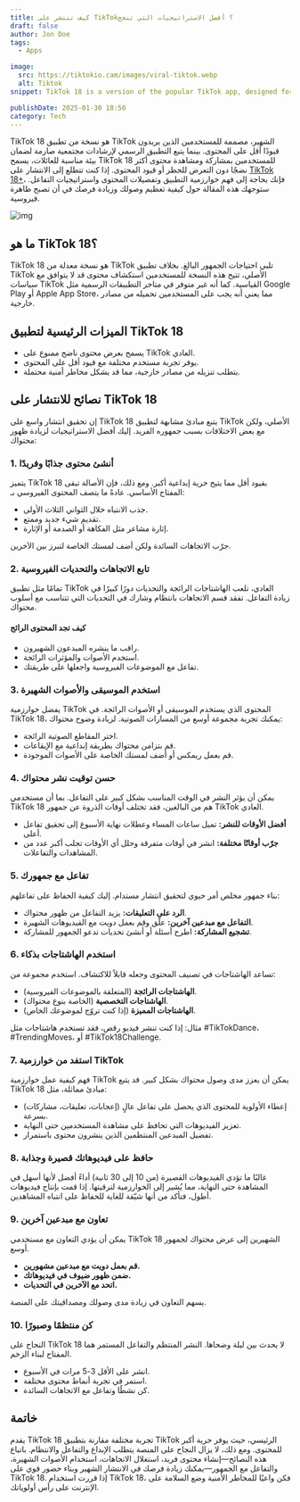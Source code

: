 ```yaml
---
title: كيف تنتشر على TikTok؟ أفضل الاستراتيجيات التي تنجح
draft: false
author: Jon Doe 
tags:
  - Apps

image:
  src: https://tiktokio.cam/images/viral-tiktok.webp
  alt: Tiktok
snippet: TikTok 18 is a version of the popular TikTok app, designed for users who want fewer restrictions on content.

publishDate: 2025-01-30 18:50
category: Tech
---
```


TikTok 18 هو نسخة من تطبيق TikTok الشهير، مصممة للمستخدمين الذين يريدون قيودًا أقل على المحتوى. بينما يتبع التطبيق الرسمي لإرشادات مجتمعية صارمة لضمان بيئة مناسبة للعائلات، يسمح TikTok 18 للمستخدمين بمشاركة ومشاهدة محتوى أكثر نضجًا دون التعرض للحظر أو قيود المحتوى.
إذا كنت تتطلع إلى الانتشار على [TikTok 18+](https://tikxtok18.com/)، فإنك بحاجة إلى فهم خوارزمية التطبيق وتفضيلات المحتوى واستراتيجيات التفاعل. ستوجهك هذه المقالة حول كيفية تعظيم وصولك وزيادة فرصك في أن تصبح ظاهرة فيروسية.

![img](https://tiktokio.cam/images/viral-tiktok.webp)

## ما هو TikTok 18؟ ##
TikTok 18 هو نسخة معدلة من TikTok تلبي احتياجات الجمهور البالغ. بخلاف تطبيق TikTok الأصلي، تتيح هذه النسخة للمستخدمين استكشاف محتوى قد لا يتوافق مع سياسات TikTok القياسية. كما أنه غير متوفر في متاجر التطبيقات الرسمية مثل Google Play أو Apple App Store، مما يعني أنه يجب على المستخدمين تحميله من مصادر خارجية.

## الميزات الرئيسية لتطبيق TikTok 18 ##

* يسمح بعرض محتوى ناضج ممنوع على TikTok العادي.  
* يوفر تجربة مستخدم مختلفة مع قيود أقل على المحتوى.  
* يتطلب تنزيله من مصادر خارجية، مما قد يشكل مخاطر أمنية محتملة.

## نصائح للانتشار على TikTok 18 ##
إن تحقيق انتشار واسع على TikTok 18 يتبع مبادئ مشابهة لتطبيق TikTok الأصلي، ولكن مع بعض الاختلافات بسبب جمهوره الفريد. إليك أفضل الاستراتيجيات لزيادة ظهور محتواك:

### 1. أنشئ محتوى جذابًا وفريدًا ###
يتميز TikTok 18 بقيود أقل مما يتيح حرية إبداعية أكبر. ومع ذلك، فإن الأصالة تبقى المفتاح الأساسي. عادةً ما يتصف المحتوى الفيروسي بـ:
* جذب الانتباه خلال الثواني الثلاث الأولى.  
* تقديم شيء جديد وممتع.  
* إثارة مشاعر مثل الفكاهة أو الصدمة أو الإثارة.

جرّب الاتجاهات السائدة ولكن أضف لمستك الخاصة لتبرز بين الآخرين.

### 2. تابع الاتجاهات والتحديات الفيروسية ###
تمامًا مثل تطبيق TikTok العادي، تلعب الهاشتاجات الرائجة والتحديات دورًا كبيرًا في زيادة التفاعل. تفقد قسم الاتجاهات بانتظام وشارك في التحديات التي تتناسب مع أسلوب محتواك.

#### كيف تجد المحتوى الرائج ####
* راقب ما ينشره المبدعون الشهيرون.  
* استخدم الأصوات والمؤثرات الرائجة.  
* تفاعل مع الموضوعات الفيروسية واجعلها على طريقتك.

### **3. استخدم الموسيقى والأصوات الشهيرة** ###
يفضل خوارزمية TikTok المحتوى الذي يستخدم الموسيقى أو الأصوات الرائجة. في TikTok 18، يمكنك تجربة مجموعة أوسع من المسارات الصوتية. لزيادة وضوح محتواك:
* اختر المقاطع الصوتية الرائجة.  
* قم بتزامن محتواك بطريقة إبداعية مع الإيقاعات.  
* قم بعمل ريمكس أو أضف لمستك الخاصة على الأصوات الموجودة.

### 4. حسن توقيت نشر محتواك ###
يمكن أن يؤثر النشر في الوقت المناسب بشكل كبير على التفاعل. بما أن مستخدمي TikTok 18 هم من البالغين، فقد تختلف أوقات الذروة عن جمهور TikTok العادي.
* **أفضل الأوقات للنشر:** تميل ساعات المساء وعطلات نهاية الأسبوع إلى تحقيق تفاعل أعلى.  
* **جرّب أوقاتًا مختلفة:** انشر في أوقات متفرقة وحلل أي الأوقات تجلب أكبر عدد من المشاهدات والتفاعلات.

### 5. تفاعل مع جمهورك ###
بناء جمهور مخلص أمر حيوي لتحقيق انتشار مستدام. إليك كيفية الحفاظ على تفاعلهم:
* **الرد على التعليقات:** يزيد التفاعل من ظهور محتواك.  
* **التفاعل مع مبدعين آخرين:** علّق وقم بعمل دويت مع الفيديوهات الشهيرة.  
* **تشجيع المشاركة:** اطرح أسئلة أو أنشئ تحديات تدعو الجمهور للمشاركة.

### 6. استخدم الهاشتاجات بذكاء ###
تساعد الهاشتاجات في تصنيف المحتوى وجعله قابلاً للاكتشاف. استخدم مجموعة من:
* **الهاشتاجات الرائجة** (المتعلقة بالموضوعات الفيروسية).  
* **الهاشتاجات التخصصية** (الخاصة بنوع محتواك).  
* **الهاشتاجات المميزة** (إذا كنت تروّج لموضوعك الخاص).

مثال: إذا كنت تنشر فيديو رقص، فقد تستخدم هاشتاجات مثل #TikTokDance، #TrendingMoves، أو #TikTok18Challenge.

### 7. استفد من خوارزمية TikTok ###
فهم كيفية عمل خوارزمية TikTok يمكن أن يعزز مدى وصول محتواك بشكل كبير. قد يتبع TikTok 18 مبادئ مماثلة، مثل:
* إعطاء الأولوية للمحتوى الذي يحصل على تفاعل عالٍ (إعجابات، تعليقات، مشاركات) بسرعة.  
* تعزيز الفيديوهات التي تحافظ على مشاهدة المستخدمين حتى النهاية.  
* تفضيل المبدعين المنتظمين الذين ينشرون محتوى باستمرار.

### 8. حافظ على فيديوهاتك قصيرة وجذابة ###
غالبًا ما تؤدي الفيديوهات القصيرة (من 10 إلى 30 ثانية) أداءً أفضل لأنها أسهل في المشاهدة حتى النهاية، مما يُشير إلى الخوارزمية لترقيتها. إذا قمت بإنتاج فيديوهات أطول، فتأكد من أنها شيّقة للغاية للحفاظ على انتباه المشاهدين.

### 9. تعاون مع مبدعين آخرين ###
يمكن أن يؤدي التعاون مع مستخدمي TikTok 18 الشهيرين إلى عرض محتواك لجمهور أوسع.
* **قم بعمل دويت مع مبدعين مشهورين.**  
* **ضمن ظهور ضيوف في فيديوهاتك.**  
* **اتحد مع الآخرين في التحديات.**

يسهم التعاون في زيادة مدى وصولك ومصداقيتك على المنصة.

### 10. كن منتظمًا وصبورًا ###
النجاح على TikTok 18 لا يحدث بين ليلة وضحاها. النشر المنتظم والتفاعل المستمر هما المفتاح لبناء الزخم.
* انشر على الأقل 3-5 مرات في الأسبوع.  
* استمر في تجربة أنماط محتوى مختلفة.  
* كن نشطًا وتفاعل مع الاتجاهات السائدة.

## خاتمة ##
يقدم TikTok 18 تجربة مختلفة مقارنة بتطبيق TikTok الرئيسي، حيث يوفر حرية أكبر للمحتوى. ومع ذلك، لا يزال النجاح على المنصة يتطلب الإبداع والتفاعل والانتظام. باتباع هذه النصائح—إنشاء محتوى فريد، استغلال الاتجاهات، استخدام الأصوات الشهيرة، والتفاعل مع الجمهور—يمكنك زيادة فرصك في الانتشار الشهير وبناء حضور قوي على TikTok 18.
إذا قررت استخدام TikTok 18، فكن واعيًا للمخاطر الأمنية وضع السلامة على الإنترنت على رأس أولوياتك.

